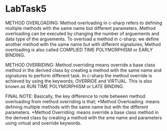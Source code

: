 # LabTask5
METHOD OVERLOADING:
Method overloading in c-sharp refers to defining multiple methods with the same name but different parameters.
Method overloading can be executed by changing the number of arguements and data type of the arguements.
To overload a method in c-sharp; we define another method with the same name but with different signatures;
Method overloading is also called COMPLIED TIME POLYMORPHISM or EARLY BINDING.

METHOD OVERRIDING:
Method overriding means override a base class method in the derived class by creating a method with the same name
and signatures to perform different task. In c-sharp the method override is achieved by using the keywords; OVERRIDE 
and VIRTUAL. This is also known as RUN TIME POLYMORPHISM or LATE BINDING.

FINAL NOTE:
Basically, the key difference to note between method overloading from method overriding is that;
*Method Overloading: means defining multiple methods with the same name but with the different parameters.
*Method Overriding: means override a base class method in the derived class by creating a method with the sme name and 
parameters using virtual and override keywords.
